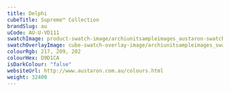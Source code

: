 ```yaml
---
title: Delphi
cubeTitle: Supreme™ Collection
brandSlug: au
uCode: AU-U-VD111
swatchImage: product-swatch-image/archiunitsampleimages_austaron-swatch_Delphi.jpg
swatchOverlayImage: cube-swatch-overlay-image/archiunitsampleimages_swatch-overlay_austaron.png
colourRgb: 217, 209, 202
colourHex: D9D1CA
isDarkColour: "false"
websiteUrl: http://www.austaron.com.au/colours.html
weight: 32400
---
```

